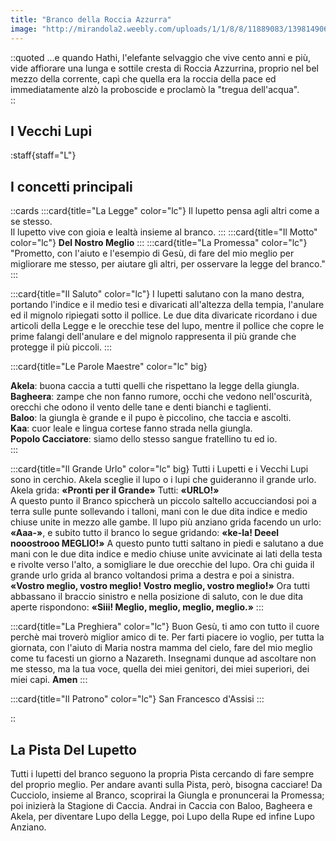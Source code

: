 ```yaml
---
title: "Branco della Roccia Azzurra"
image: "http://mirandola2.weebly.com/uploads/1/1/8/8/11889083/1398149068.jpg"
---
```


::quoted
...e quando Hathi, l'elefante selvaggio che vive cento anni e più, vide affiorare una lunga e sottile cresta di Roccia Azzurrina, proprio nel bel mezzo della corrente, capì che quella era la roccia della pace ed immediatamente alzò la proboscide e proclamò la "tregua dell'acqua".  
::


## I Vecchi Lupi

:staff{staff="L"}

## I concetti principali

::cards
:::card{title="La Legge" color="lc"}
Il lupetto pensa agli altri come a se stesso.  
Il lupetto vive con gioia e lealtà insieme al branco.
:::
:::card{title="Il Motto" color="lc"}
__Del Nostro Meglio__
:::
:::card{title="La Promessa" color="lc"}
"Prometto, con l'aiuto e l'esempio di Gesù,
di fare del mio meglio
per migliorare me stesso,
per aiutare gli altri,
per osservare la legge del branco."
:::

:::card{title="Il Saluto" color="lc"}
I lupetti salutano con la mano destra, portando l'indice e il medio tesi e divaricati all'altezza della tempia, l'anulare ed il mignolo ripiegati sotto il pollice.
Le due dita divaricate ricordano i due articoli della Legge e le orecchie tese del lupo, mentre il pollice che copre le prime falangi dell'anulare e del mignolo rappresenta il più grande che protegge il più piccoli.
:::

:::card{title="Le Parole Maestre" color="lc" big}

__Akela__: buona caccia a tutti quelli che rispettano la legge della giungla.  
__Bagheera__: zampe che non fanno rumore, occhi che vedono nell'oscurità, orecchi che odono il vento delle tane e denti bianchi e taglienti.  
__Baloo__: la giungla è grande e il pupo è piccolino, che taccia e ascolti.  
__Kaa__: cuor leale e lingua cortese fanno strada nella giungla.  
__Popolo Cacciatore__: siamo dello stesso sangue fratellino tu ed io.  
:::

:::card{title="Il Grande Urlo" color="lc" big}
Tutti i Lupetti e i Vecchi Lupi sono in cerchio. Akela sceglie il lupo o i lupi che guideranno il grande urlo.
Akela grida: __«Pronti per il Grande»__
Tutti: __«URLO!»__  
A questo punto il Branco spiccherà un piccolo saltello accucciandosi poi a terra sulle punte sollevando i talloni, mani con le due dita indice e medio chiuse unite in mezzo alle gambe.
Il lupo più anziano grida facendo un urlo:  __«Aaa-»__,
e subito tutto il branco lo segue gridando: __«ke-la! Deeel nooostrooo MEGLIO!»__
A questo punto tutti saltano in piedi e salutano a due mani con le due dita indice e medio chiuse unite avvicinate ai lati della testa e rivolte verso l'alto, a somigliare le due orecchie del lupo.
Ora chi guida il grande urlo grida al branco voltandosi prima  a destra e poi a sinistra. __«Vostro meglio, vostro meglio! Vostro meglio, vostro meglio!»__
Ora tutti abbassano il braccio sinistro e nella posizione di saluto, con le due dita aperte rispondono: __«Siii! Meglio, meglio, meglio, meglio.»__
:::

:::card{title="La Preghiera" color="lc"}
Buon Gesù,
ti amo con tutto il cuore perchè mai troverò miglior amico di te.
Per farti piacere io voglio, per tutta la giornata, con l'aiuto di Maria nostra mamma del cielo, fare del mio meglio come tu facesti un giorno a Nazareth.
Insegnami dunque ad ascoltare non me stesso, ma la tua voce, quella dei miei genitori, dei miei superiori, dei miei capi.
__Amen__
:::

:::card{title="Il Patrono" color="lc"}
San Francesco d'Assisi
:::

::

## La Pista Del Lupetto
Tutti i lupetti del branco seguono la propria Pista cercando di fare sempre del proprio meglio. Per andare avanti sulla Pista, però, bisogna cacciare!
Da Cucciolo, insieme al Branco, scoprirai la Giungla e pronuncerai la Promessa; poi inizierà la Stagione di Caccia. Andrai in Caccia con Baloo, Bagheera e Akela, per diventare Lupo della Legge, poi Lupo della Rupe ed infine Lupo Anziano.


